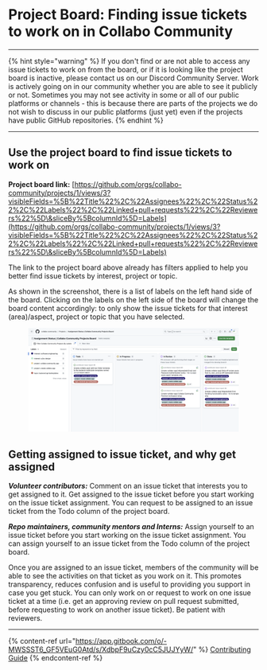 # Project Board: Finding issue tickets to work on in Collabo Community

***

{% hint style="warning" %}
If you don't find or are not able to access any issue tickets to work on from the board, or if it is looking like the project board is inactive, please contact us on our Discord Community Server. Work is actively going on in our community whether you are able to see it publicly or not. Sometimes you may not see activity in some or all of our public platforms or channels - this is because there are parts of the projects we do not wish to discuss in our public platforms (just yet) even if the projects have public GitHub repositories.
{% endhint %}

***

## Use the project board to find issue tickets to work on

**Project board link:** [https://github.com/orgs/collabo-community/projects/1/views/3?visibleFields=%5B%22Title%22%2C%22Assignees%22%2C%22Status%22%2C%22Labels%22%2C%22Linked+pull+requests%22%2C%22Reviewers%22%5D\&sliceBy%5BcolumnId%5D=Labels](https://github.com/orgs/collabo-community/projects/1/views/3?visibleFields=%5B%22Title%22%2C%22Assignees%22%2C%22Status%22%2C%22Labels%22%2C%22Linked+pull+requests%22%2C%22Reviewers%22%5D\&sliceBy%5BcolumnId%5D=Labels)

The link to the project board above already has filters applied to help you better find issue tickets by interest, project or topic.

As shown in the screenshot, there is a list of labels on the left hand side of the board. Clicking on the labels on the left side of the board will change the board content accordingly: to only show the issue tickets for that interest (area)/aspect, project or topic that you have selected.

<figure><img src=".gitbook/assets/Screenshot 2024-04-06 at 20.43.27.png" alt=""><figcaption></figcaption></figure>

## **Getting assigned to issue ticket, and why get assigned**

_**Volunteer contributors:**_ Comment on an issue ticket that interests you to get assigned to it. Get assigned to the issue ticket before you start working on the issue ticket assignment. You can request to be assigned to an issue ticket from the Todo column of the project board.

_**Repo maintainers, community mentors and Interns:**_ Assign yourself to an issue ticket before you start working on the issue ticket assignment. You can assign yourself to an issue ticket from the Todo column of the project board.

Once you are assigned to an issue ticket, members of the community will be able to see the activities on that ticket as you work on it. This promotes transparency, reduces confusion and is useful to providing you support in case you get stuck. You can only work on or request to work on one issue ticket at a time (i.e. get an approving review on pull request submitted, before requesting to work on another issue ticket). Be patient with reviewers.

***

{% content-ref url="https://app.gitbook.com/o/-MWSSST6_GF5VEuG0Atd/s/XdbpF9uCzy0cC5JUJYyW/" %}
[Contributing Guide](https://app.gitbook.com/o/-MWSSST6\_GF5VEuG0Atd/s/XdbpF9uCzy0cC5JUJYyW/)
{% endcontent-ref %}
